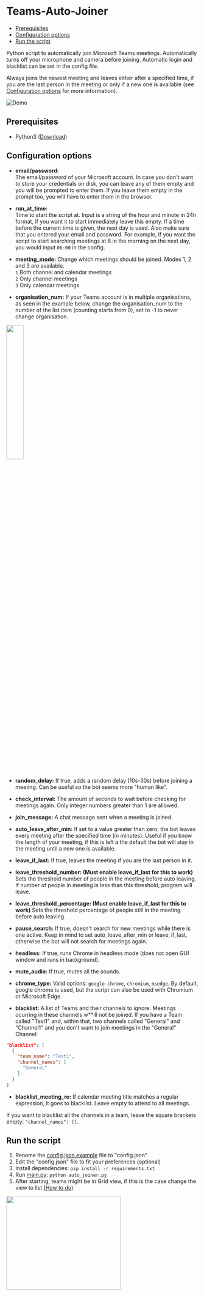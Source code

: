 # Teams-Auto-Joiner
- [Prerequisites](#prerequisites)
- [Configuration options](#configuration-options)
- [Run the script](#run-the-script)

Python script to automatically join Microsoft Teams meetings.
Automatically turns off your microphone and camera before joining. Automatic login and blacklist can be set in the config file.

Always joins the newest meeting and leaves either after a specified time, if you are the last person in the meeting or only if a new one is available (see [Configuration options](#configuration-options) for more information).

![Demo](https://imgur.com/VQOJl8w.gif)

## Prerequisites  
  
 - Python3 ([Download](https://www.python.org/downloads/))  
   
## Configuration options  
  
- **email/password:**  
The email/password of your Microsoft account. In case you don't want to store your credentials on disk, you can leave any of them empty and you will be prompted to enter them. If you leave them empty in the prompt too, you will have to enter them in the browser.   

- **run_at_time:**  
Time to start the script at. Input is a string of the hour and minute in 24h format, if you want it to start immediately leave this empty. 
If a time before the current time is given, the next day is used. Also make sure that you entered your email and password.
For example, if you want the script to start searching meetings at 6 in the morning on the next day, you would input `06:00` in the config.

- **meeting_mode:**
Change which meetings should be joined. Modes 1, 2 and 3 are available.  
`1` Both channel and calendar meetings  
`2` Only channel meetings  
`3` Only calendar meetings  

- **organisation_num:**
If your Teams account is in multiple organisations, as seen in the example below, change the organisation_num to the number of the list item (counting starts from 0), 
set to -1 to never change organisation.  
<img width="30%" src="https://imgur.com/4NTVrqj.png">

- **random_delay:**
If true, adds a random delay (10s-30s) before joining a meeting. Can be useful so the bot seems more "human like".

- **check_interval:**
The amount of seconds to wait before checking for meetings again. Only integer numbers greater than 1 are allowed.

- **join_message:**
A chat message sent when a meeting is joined.

- **auto_leave_after_min:**
If set to a value greater than zero, the bot leaves every meeting after the specified time (in minutes). Useful if you know the length of your meeting, if this is left a the default the bot will stay in the meeting until a new one is available.

- **leave_if_last:**
If true, leaves the meeting if you are the last person in it.

- **leave_threshold_number: (Must enable leave_if_last for this to work)**
  Sets the threshold number of people in the meeting before auto leaving. If number of people in meeting is less than this threshold, program will leave.

- **leave_threshold_percentage: (Must enable leave_if_last for this to work)**
  Sets the threshold percentage of people still in the meeting before auto leaving.

- **pause_search:**
If true, doesn't search for new meetings while there is one active. Keep in mind to set auto_leave_after_min or leave_if_last,
otherwise the bot will not search for meetings again.

- **headless:**
If true, runs Chrome in headless mode (does not open GUI window and runs in background).

- **mute_audio:**
If true, mutes all the sounds.

- **chrome_type:**
Valid options: `google-chrome`, `chromium`, `msedge`. By default, google chrome is used, but the script can also be used with Chromium or Microsoft Edge.

- **blacklist:**
A list of Teams and their channels to ignore. Meetings ocurring in these channels w**ill not be joined.
If you have a Team called "Test1" and, within that, two channels called "General" and "Channel1" and you don't want to join meetings in the "General" Channel:
```json
"blacklist": [
  {
    "team_name": "Test1",
    "channel_names": [
      "General"
    ]
  }
]
```

- **blacklist_meeting_re:**
If calendar meeting title matches a regular expression, it goes to blacklist.
Leave empty to attend to all meetings.

If you want to blacklist all the channels in a team, leave the square brackets empty: `"channel_names": []`.

## Run the script

 1. Rename the [config.json.example](config.json.example) file to "config.json"
 2. Edit the "config.json" file to fit your preferences (optional)
 3. Install dependencies:   ```pip install -r requirements.txt```
 4. Run [main.py](main.py): `python auto_joiner.py`
 5. After starting, teams might be in Grid view, if this is the case change the view to list [(How to do)](https://support.microsoft.com/en-us/office/view-and-organize-your-teams-b9dd0d8c-243a-43a4-9501-ec8017fec32e)
<img src="https://i.imgur.com/GODoJYf.png?2" width="300" height="245" />
